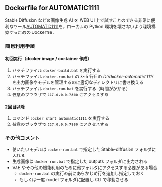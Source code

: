 ## Dockerfile for AUTOMATIC1111

Stable Diffusion などの画像生成 AI を WEB UI 上で試すことのできる非常に便利なツール[AUTOMATIC1111](https://github.com/AUTOMATIC1111/stable-diffusion-webui)を，ローカルの Python 環境を壊さないよう環境構築するための Dockerfile．

### 簡易利用手順
#### 初回実行（docker image / container 作成）
1. バッチファイル `docker-build.bat` を実行する
2. バッチファイル `docker-run.bat` の 3~5 行目の *D:/docker-automatic1111/* を出力画像やモデルを管理するのに適切なディレクトリに書き換える
3. バッチファイル `docker-run.bat` を実行する（時間がかかる）
4. 任意のブラウザで `127.0.0.0:7860` にアクセスする

#### 2回目以降
1. コマンド `docker start automatic1111` を実行する
2. 任意のブラウザで `127.0.0.0:7860` にアクセスする

### その他コメント
- 使いたいモデルは `docker-run.bat` で指定した Stable-diffusion フォルダに入れる
- 生成画像は `docker-run.bat` で指定した outputs フォルダに出力される
- VAE やその他の機能利用のために他フォルダにアクセスする必要がある場合
  -  `docker-run.bat` の実行の前にあらかじめ行を追加し指定しておく
  -  もしくは一度 model フォルダに配置し CLI で移動させる
